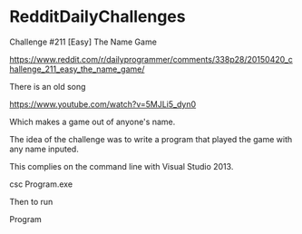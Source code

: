 # RedditDailyChallenges

Challenge #211 [Easy] The Name Game

https://www.reddit.com/r/dailyprogrammer/comments/338p28/20150420_challenge_211_easy_the_name_game/

There is an old song

https://www.youtube.com/watch?v=5MJLi5_dyn0

Which makes a game out of anyone's name.

The idea of the challenge was to write a program that played the game with any name inputed.

This complies on the command line with Visual Studio 2013.

csc Program.exe

Then to run

Program <name>